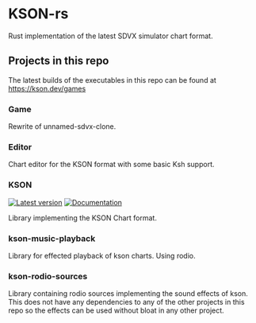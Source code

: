 # KSON-rs
Rust implementation of the latest SDVX simulator chart format.

## Projects in this repo
The latest builds of the executables in this repo can be found at https://kson.dev/games

### Game
Rewrite of unnamed-sdvx-clone.

### Editor
Chart editor for the KSON format with some basic Ksh support.

### KSON
[![Latest version](https://img.shields.io/crates/v/kson.svg)](https://crates.io/crates/kson)
[![Documentation](https://docs.rs/kson/badge.svg)](https://docs.rs/kson)

Library implementing the KSON Chart format.

### kson-music-playback
Library for effected playback of kson charts. Using rodio.

### kson-rodio-sources
Library containing rodio sources implementing the sound effects of kson.
This does not have any dependencies to any of the other projects in this repo
so the effects can be used without bloat in any other project.
